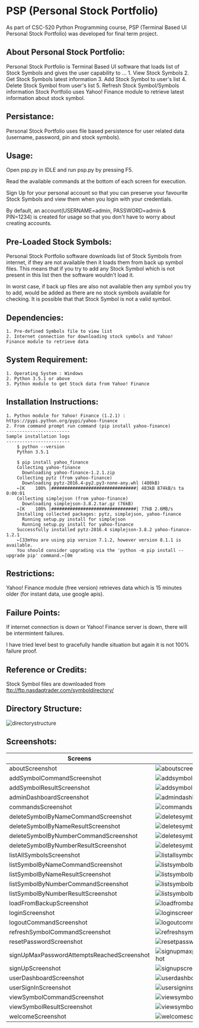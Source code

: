 # PSP (Personal Stock Portfolio)
As part of CSC-520 Python Programming course, PSP (Terminal Based UI Personal Stock Portfolio) was developed for final term project.

About Personal Stock Portfolio:
-------------------------------
Personal Stock Portfolio is Terminal Based UI software that loads list of Stock Symbols and gives the user capability to ...
	1. View Stock Symbols
	2. Get Stock Symbols latest information
	3. Add Stock Symbol to user's list
	4. Delete Stock Symbol from user's list
	5. Refresh Stock Symbol/Symbols information
Stock Portfolio uses Yahoo! Finance module to retrieve latest information about stock symbol.

Persistance:
------------
Personal Stock Portfolio uses file based persistence for user related data (username, password, pin and stock symbols).

Usage:
------
Open psp.py in IDLE and run psp.py by pressing F5.

Read the available commands at the bottom of each screen for execution.

Sign Up for your personal account so that you can preserve your favourite Stock Symbols and view them when you login with your credentials.

By default, an account(USERNAME=admin, PASSWORD=admin & PIN=1234) is created for usage so that you don't have to worry about creating accounts.

Pre-Loaded Stock Symbols:
-------------------------
Personal Stock Portfolio software downloads list of Stock Symbols from internet, if they are not available then it loads them from back up symbol files. This means that if you try to add any Stock Symbol which is not present in this list then the software wouldn't load it.

In worst case, if back up files are also not available then any symbol you try to add, would be added as there are no stock symbols available for checking. It is possible that that Stock Symbol is not a valid symbol.

Dependencies:
-------------
	1. Pre-defined Symbols file to view list
	2. Internet connection for downloading stock symbols and Yahoo! Finance module to retrieve data

System Requirement:
-------------------
	1. Operating System : Windows
	2. Python 3.5.1 or above
	3. Python module to get Stock data from Yahoo! Finance

Installation Instructions:
--------------------------
	1. Python module for Yahoo! Finance (1.2.1) : https://pypi.python.org/pypi/yahoo-finance
	2. From command prompt run command (pip install yahoo-finance)
	------------------------
	Sample installation logs
	------------------------
		$ python --version
		Python 3.5.1
		
		$ pip install yahoo_finance
		Collecting yahoo-finance
		  Downloading yahoo-finance-1.2.1.zip
		Collecting pytz (from yahoo-finance)
		  Downloading pytz-2016.4-py2.py3-none-any.whl (480kB)
		←[K    100% |################################| 483kB 874kB/s ta 0:00:01
		Collecting simplejson (from yahoo-finance)
		  Downloading simplejson-3.8.2.tar.gz (76kB)
		←[K    100% |################################| 77kB 2.6MB/s
		Installing collected packages: pytz, simplejson, yahoo-finance
		  Running setup.py install for simplejson
		  Running setup.py install for yahoo-finance
		Successfully installed pytz-2016.4 simplejson-3.8.2 yahoo-finance-1.2.1
		←[33mYou are using pip version 7.1.2, however version 8.1.1 is available.
		You should consider upgrading via the 'python -m pip install --upgrade pip' command.←[0m

Restrictions:
-------------
Yahoo! Finance module (free version) retrieves data which is 15 minutes older (for instant data, use google apis).

Failure Points:
---------------
If internet connection is down or Yahoo! Finance server is down, there will be intermintent failures. 

I have tried level best to gracefully handle situation but again it is not 100% failure proof.

Reference or Credits:
---------------------
Stock Symbol files are downloaded from ftp://ftp.nasdaqtrader.com/symboldirectory/

Directory Structure:
---------------------
![directorystructure](https://cloud.githubusercontent.com/assets/5839686/24687279/d10be316-196d-11e7-842e-34f717e11d4d.png)

Screenshots:
------------

| Screens | Screenshots |
| -- | -- |
| aboutScreenshot | ![aboutscreenshot](https://cloud.githubusercontent.com/assets/5839686/24687270/d0f27c5a-196d-11e7-9534-1cd362369335.png) |
| addSymbolCommandScreenshot | ![addsymbolcommandscreenshot](https://cloud.githubusercontent.com/assets/5839686/24687271/d0f6ff64-196d-11e7-8d66-81aad1640724.png) |
| addSymbolResultScreenshot | ![addsymbolresultscreenshot](https://cloud.githubusercontent.com/assets/5839686/24687272/d0f7cdfe-196d-11e7-99de-7a73b753f4d0.png) |
| adminDashboardScreenshot | ![admindashboardscreenshot](https://cloud.githubusercontent.com/assets/5839686/24687273/d0f893c4-196d-11e7-8309-933ff151a9b9.png) |
| commandsScreenshot | ![commandsscreenshot](https://cloud.githubusercontent.com/assets/5839686/24687274/d0f8cc36-196d-11e7-92e6-e6e22e754a2c.png) |
| deleteSymbolByNameCommandScreenshot | ![deletesymbolbynamecommandscreenshot](https://cloud.githubusercontent.com/assets/5839686/24687275/d0f939d2-196d-11e7-9f20-9e4ebc6b81cb.png) |
| deleteSymbolByNameResultScreenshot | ![deletesymbolbynameresultscreenshot](https://cloud.githubusercontent.com/assets/5839686/24687276/d1067412-196d-11e7-8df6-5a379807eff5.png) |
| deleteSymbolByNumberCommandScreenshot | ![deletesymbolbynumbercommandscreenshot](https://cloud.githubusercontent.com/assets/5839686/24687278/d10b5bbc-196d-11e7-880f-f4ec8b3e1e4a.png) |
| deleteSymbolByNumberResultScreenshot | ![deletesymbolbynumberresultscreenshot](https://cloud.githubusercontent.com/assets/5839686/24687277/d10a9ed4-196d-11e7-84f2-da647c3d612b.png) |
| listAllSymbolsScreenshot | ![listallsymbolsscreenshot](https://cloud.githubusercontent.com/assets/5839686/24687281/d1107e62-196d-11e7-8c25-b484624b5bfb.png) |
| listSymbolByNameCommandScreenshot | ![listsymbolbynamecommandscreenshot](https://cloud.githubusercontent.com/assets/5839686/24687280/d10cf1a2-196d-11e7-9b17-27ca8430bcd7.png) |
| listSymbolByNameResultScreenshot | ![listsymbolbynameresultscreenshot](https://cloud.githubusercontent.com/assets/5839686/24687282/d118e714-196d-11e7-99ed-bd2e8da7c8e2.png) |
| listSymbolByNumberCommandScreenshot | ![listsymbolbynumbercommandscreenshot](https://cloud.githubusercontent.com/assets/5839686/24687283/d11d1e7e-196d-11e7-94b1-fb335c30d9be.png) |
| listSymbolByNumberResultScreenshot | ![listsymbolbynumberresultscreenshot](https://cloud.githubusercontent.com/assets/5839686/24687284/d11eca44-196d-11e7-9868-7f1527fc9a21.png) |
| loadFromBackupScreenshot | ![loadfrombackupscreenshot](https://cloud.githubusercontent.com/assets/5839686/24687290/d13471fa-196d-11e7-9b86-215db58b5a75.png) |
| loginScreenshot | ![loginscreenshot](https://cloud.githubusercontent.com/assets/5839686/24687285/d11f2728-196d-11e7-89d4-55df2894b9a1.png) |
| logoutCommandScreenshot | ![logoutcommandscreenshot](https://cloud.githubusercontent.com/assets/5839686/24687286/d1243952-196d-11e7-985e-2b58fac31fe6.png) |
| refreshSymbolCommandScreenshot | ![refreshsymbolcommandscreenshot](https://cloud.githubusercontent.com/assets/5839686/24687287/d12ca2ea-196d-11e7-8a84-2b2b22583aa2.png) |
| resetPasswordScreenshot | ![resetpasswordscreenshot](https://cloud.githubusercontent.com/assets/5839686/24687288/d12fbe76-196d-11e7-9fe4-161b3c097019.png) |
| signUpMaxPasswordAttemptsReachedScreenshot | ![signupmaxpasswordattemptsreachedscreenshot](https://cloud.githubusercontent.com/assets/5839686/24687291/d134e5d6-196d-11e7-8441-27f10d0d15c0.png) |
| signUpScreenshot | ![signupscreenshot](https://cloud.githubusercontent.com/assets/5839686/24687289/d1320424-196d-11e7-923f-eb904a3cf293.png) |
| userDashboardScreenshot | ![userdashboardscreenshot](https://cloud.githubusercontent.com/assets/5839686/24687292/d137fb54-196d-11e7-8785-ddf27bfce10b.png) |
| userSignInScreenshot | ![usersigninscreenshot](https://cloud.githubusercontent.com/assets/5839686/24687296/d150a9d8-196d-11e7-9c23-dbcaa23ea7d0.png) |
| viewSymbolCommandScreenshot | ![viewsymbolcommandscreenshot](https://cloud.githubusercontent.com/assets/5839686/24687294/d14fb3de-196d-11e7-885e-d2d5628b3bcf.png) |
| viewSymbolResultScreenshot | ![viewsymbolresultscreenshot](https://cloud.githubusercontent.com/assets/5839686/24687293/d14f64ce-196d-11e7-891e-558f6d3998b0.png) |
| welcomeScreenshot | ![welcomescreenshot](https://cloud.githubusercontent.com/assets/5839686/24687295/d1507666-196d-11e7-98ce-5dae301662fd.png) |

